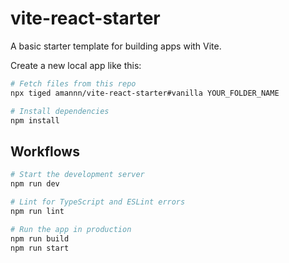 # vite-react-starter

A basic starter template for building apps with Vite.

Create a new local app like this:

```sh
# Fetch files from this repo
npx tiged amannn/vite-react-starter#vanilla YOUR_FOLDER_NAME

# Install dependencies
npm install
```

## Workflows

```sh
# Start the development server
npm run dev

# Lint for TypeScript and ESLint errors
npm run lint

# Run the app in production
npm run build
npm run start
```
